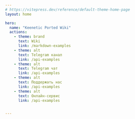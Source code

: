 ```yaml
---
# https://vitepress.dev/reference/default-theme-home-page
layout: home

hero:
  name: "Keenetic Ported Wiki"
  actions:
    - theme: brand
      text: Wiki
      link: /markdown-examples
    - theme: alt
      text: Telegram канал
      link: /api-examples
    - theme: alt
      text: Telegram чат
      link: /api-examples
    - theme: alt
      text: Поддержать нас
      link: /api-examples
    - theme: alt
      text: Онлайн-сервис
      link: /api-examples


---
```


